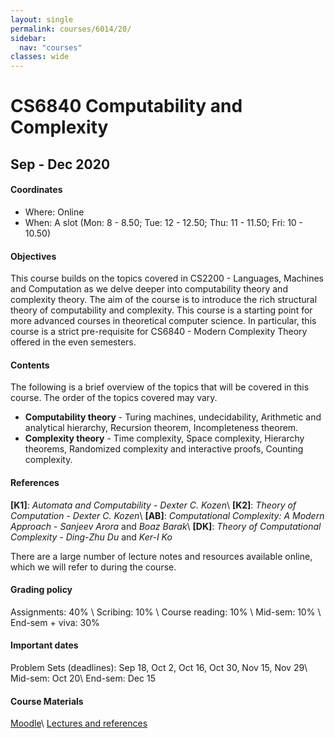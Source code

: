 ```yaml
---
layout: single
permalink: courses/6014/20/
sidebar:
  nav: "courses"
classes: wide
---
```


# CS6840 Computability and Complexity
## Sep - Dec 2020

#### Coordinates
- Where: Online
- When: A slot (Mon: 8 - 8.50; Tue: 12 - 12.50; Thu: 11 - 11.50; Fri: 10 - 10.50)

#### Objectives
This course builds on the topics covered in CS2200 - Languages, Machines and Computation as we delve deeper into computability theory and complexity theory. The aim of the course is to introduce the rich structural theory of computability and complexity. This course is a starting point for more advanced courses in theoretical computer science. In particular, this course is a strict pre-requisite for CS6840 - Modern Complexity Theory offered in the even semesters.

#### Contents
The following is a brief overview of the topics that will be covered in this course. The order of the topics covered may vary.
- **Computability theory** - Turing machines, undecidability, Arithmetic and analytical hierarchy, Recursion theorem, Incompleteness theorem.
- **Complexity theory** - Time complexity, Space complexity, Hierarchy theorems, Randomized complexity and interactive proofs, Counting complexity.

#### References
 **[K1]**: *Automata and Computability* - *Dexter C. Kozen*\\
 **[K2]**: *Theory of Computation* - *Dexter C. Kozen*\\
 **[AB]**: *Computational Complexity: A Modern Approach* - *Sanjeev Arora* and *Boaz Barak*\\
 **[DK]**: *Theory of Computational Complexity* - *Ding-Zhu Du* and *Ker-I Ko*

There are a large number of lecture notes and resources available online, which we will refer to during the course.

#### Grading policy
 Assignments: 40% \\
 Scribing: 10%  \\
 Course reading: 10% \\
 Mid-sem: 10% \\
 End-sem + viva: 30%

#### Important dates
 Problem Sets (deadlines): Sep 18, Oct 2, Oct 16, Oct 30, Nov 15, Nov 29\\
 Mid-sem: Oct 20\\
 End-sem: Dec 15

#### Course Materials
 [Moodle](https://courses.iitm.ac.in/course/view.php?id=6293)\\
 [Lectures and references](lec.html)
